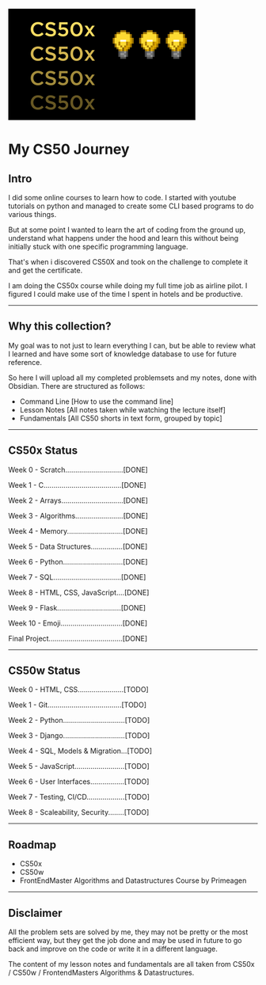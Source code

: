 ![image info](cs50Logo.png)
# My CS50 Journey
## Intro
I did some online courses to learn how to code. I started with youtube tutorials on python and managed to create some CLI based programs to do various things.

But at some point I wanted to learn the art of coding from the ground up, understand what happens under the hood and learn this without being initially stuck with one specific programming language.

That's when i discovered CS50X and took on the challenge to complete it and get the certificate.

I am doing the CS50x course while doing my full time job as airline pilot. I figured I could make use of the time I spent in hotels and be productive.
***
## Why this collection?
My goal was to not just to learn everything I can, but be able to review what I learned and have some sort of knowledge database to use for future reference.

So here I will upload all my completed problemsets and my notes, done with Obsidian. There are structured as follows:
- Command Line [How to use the command line]
- Lesson Notes [All notes taken while watching the lecture itself]
- Fundamentals [All CS50 shorts in text form, grouped by topic]
***
## CS50x Status
Week  0 - Scratch.............................[DONE]

Week  1 - C.......................................[DONE]

Week  2 - Arrays...............................[DONE]

Week  3 - Algorithms........................[DONE]

Week  4 - Memory............................[DONE]

Week  5 - Data Structures................[DONE]

Week  6 - Python..............................[DONE]

Week  7 - SQL..................................[DONE]

Week  8 - HTML, CSS, JavaScript....[DONE]

Week  9 - Flask................................[DONE]

Week 10 - Emoji...............................[DONE]

Final Project.....................................[DONE]
***

## CS50w Status
Week  0 - HTML, CSS.......................[TODO]

Week  1 - Git.....................................[TODO]

Week  2 - Python...............................[TODO]

Week  3 - Django...............................[TODO]

Week  4 - SQL, Models & Migration...[TODO]

Week  5 - JavaScript.........................[TODO]

Week  6 - User Interfaces.................[TODO]

Week  7 - Testing, CI/CD...................[TODO]

Week  8 - Scaleability, Security........[TODO]
***
## Roadmap
- CS50x
- CS50w
- FrontEndMaster Algorithms and Datastructures Course by Primeagen
***
## Disclaimer
All the problem sets are solved by me, they may not be pretty or the most efficient way, but they get the job done and may be used in future to go back and improve on the code or write it in a different language.

The content of my lesson notes and fundamentals are all taken from CS50x / CS50w / FrontendMasters Algorithms & Datastructures.
